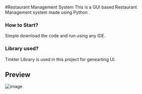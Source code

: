#Restaurant Management System 
This is a GUI based Restaurant Management system made using Python .


###  How to Start?  

Simple download the code and run using any IDE.

### Library used?

Tinkter Library is used in this project for genearting UI. 

## Preview

![image](https://user-images.githubusercontent.com/92665993/184615340-9079251d-7075-429f-a186-c764d3d4110e.png)

